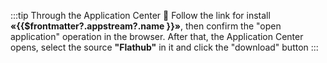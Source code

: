 :::tip Through the Application Center :thinking:
Follow the link for <a :href="'appstream://' + $frontmatter?.appstream?.id">install **«{{$frontmatter?.appstream?.name }}»**</a>, then confirm the "open application" operation in the browser. After that, the Application Center opens, select the source **"Flathub"** in it and click the "download" button
:::

